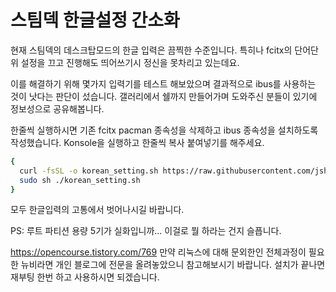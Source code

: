 # 스팀덱 한글설정 간소화

현재 스팀덱의 데스크탑모드의 한글 입력은 끔찍한 수준입니다.
특히나 fcitx의 단어단위 설정을 끄고 진행해도 띄어쓰기시 정신을 못차리고 있는데요.

이를 해결하기 위해 몇가지 입력기를 테스트 해보았으며 결과적으로 ibus를 사용하는 것이 낫다는 판단이 섰습니다.
갤러리에서 쉘까지 만들어가며 도와주신 분들이 있기에 정보성으로 공유해봅니다.

한줄씩 실행하시면 기존 fcitx pacman 종속성을 삭제하고 ibus 종속성을 설치하도록 작성했습니다.
Konsole을 실행하고 한줄씩 복사 붙여넣기를 해주세요.

```sh
{
  curl -fsSL -o korean_setting.sh https://raw.githubusercontent.com/jshsakura/steamdeck/main/korean_setting.sh
  sudo sh ./korean_setting.sh
}
```



모두 한글입력의 고통에서 벗어나시길 바랍니다.

PS: 루트 파티션 용량 5기가 실화입니까... 이걸로 뭘 하라는 건지 슬픕니다.

https://opencourse.tistory.com/769
만약 리눅스에 대해 문외한인 전체과정이 필요한 뉴비라면 개인 블로그에 전문을 올려놓았으니 참고해보시기 바랍니다.
설치가 끝나면 재부팅 한번 하고 사용하시면 되겠습니다.
